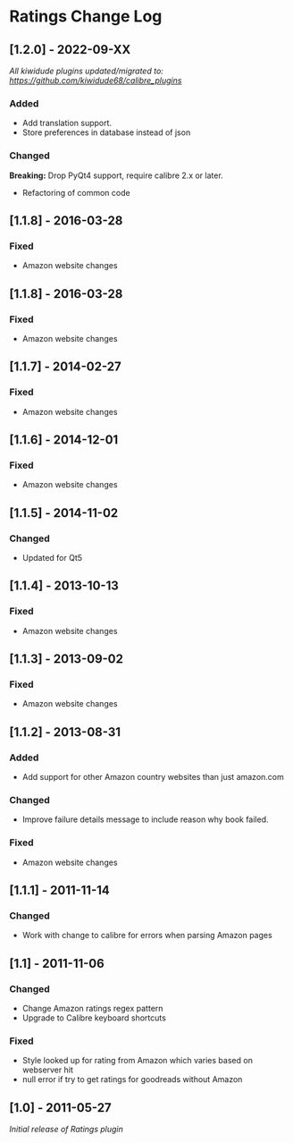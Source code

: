 # Ratings Change Log

## [1.2.0] - 2022-09-XX
_All kiwidude plugins updated/migrated to: https://github.com/kiwidude68/calibre_plugins_
### Added
- Add translation support.
- Store preferences in database instead of json
### Changed
**Breaking:** Drop PyQt4 support, require calibre 2.x or later.
- Refactoring of common code

## [1.1.8] - 2016-03-28
### Fixed
- Amazon website changes

## [1.1.8] - 2016-03-28
### Fixed
- Amazon website changes

## [1.1.7] - 2014-02-27
### Fixed
- Amazon website changes

## [1.1.6] - 2014-12-01
### Fixed
- Amazon website changes

## [1.1.5] - 2014-11-02
### Changed
- Updated for Qt5

## [1.1.4] - 2013-10-13
### Fixed
- Amazon website changes

## [1.1.3] - 2013-09-02
### Fixed
- Amazon website changes

## [1.1.2] - 2013-08-31
### Added
- Add support for other Amazon country websites than just amazon.com
### Changed
- Improve failure details message to include reason why book failed.
### Fixed
- Amazon website changes

## [1.1.1] - 2011-11-14
### Changed
- Work with change to calibre for errors when parsing Amazon pages

## [1.1] - 2011-11-06
### Changed
- Change Amazon ratings regex pattern
- Upgrade to Calibre keyboard shortcuts
### Fixed
- Style looked up for rating from Amazon which varies based on webserver hit
- null error if try to get ratings for goodreads without Amazon

## [1.0] - 2011-05-27
_Initial release of Ratings plugin_
